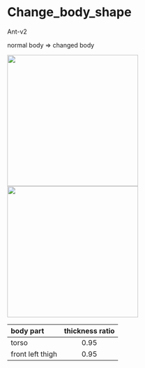 # Change_body_shape

Ant-v2

normal body => changed body

<img src="https://user-images.githubusercontent.com/109128805/216778131-9bdbfbb9-b21e-47cd-b101-1c864d978c4f.png" width = "300px" height = "300px">   <img src="https://user-images.githubusercontent.com/109128805/216778132-e4508192-5adb-4965-b39e-671f83ef8e3d.png" width = "300px" height = "300px">

| body part | thickness ratio| 
| :---         |     :---:      | 
| torso   | 0.95     | 
| front left thigh    | 0.95      | 
